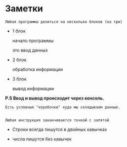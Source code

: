 # Заметки

    Любая программа делиться на несколько блоков (на три)

* 1 блок 

    начало программы
    
    это ввод данных

* 2 блок 

    обработка информации

* 3 блок 

    вывод информации


**P.S Ввод и вывод происходит через консоль.**

    Есть условные "коробочки" куда мы складываем данные.


    Любая инструкция заканчивается точкой с запятой


- Строки всегда пишутся в двойных кавычках

- числа пишутся без кавычек



